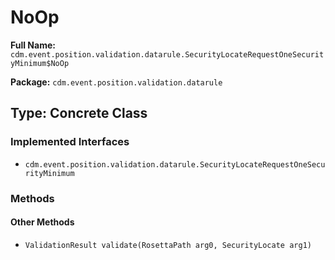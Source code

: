 # NoOp

**Full Name:** `cdm.event.position.validation.datarule.SecurityLocateRequestOneSecurityMinimum$NoOp`

**Package:** `cdm.event.position.validation.datarule`

## Type: Concrete Class

### Implemented Interfaces

- `cdm.event.position.validation.datarule.SecurityLocateRequestOneSecurityMinimum`

### Methods

#### Other Methods

- `ValidationResult validate(RosettaPath arg0, SecurityLocate arg1)`

